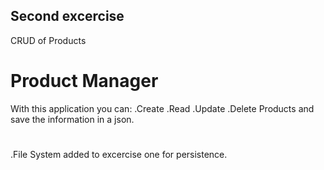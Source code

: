 ## Second excercise
CRUD of Products
# Product Manager
With this application you can:
.Create
.Read
.Update
.Delete
Products and save the information in a json.
#
.File System added to excercise one for persistence.

